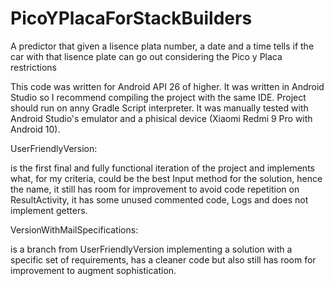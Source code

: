 # PicoYPlacaForStackBuilders
A predictor that given a lisence plata number, a date and a time tells if the car with that lisence plate can go out considering the Pico y Placa restrictions

This code was written for Android API 26 of higher. It was written in Android Studio so I recommend compiling the project with the same IDE. 
Project should run on anny Gradle Script interpreter. 
It was manually tested with Android Studio's emulator and a phisical device (Xiaomi Redmi 9 Pro with Android 10).

UserFriendlyVersion:

is the first final and fully functional iteration of the project and implements what, for my criteria, could be the best Input method for the solution, 
hence the name, it still has room for improvement to avoid code repetition on ResultActivity, it has some unused commented code, Logs and does not implement getters.



VersionWithMailSpecifications:

is a branch from UserFriendlyVersion implementing a solution with a specific set of requirements, has a cleaner code but also still has room for
improvement to augment sophistication.
